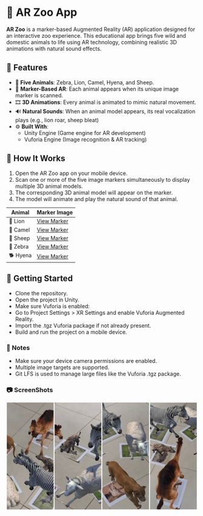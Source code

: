 # 🦁 AR Zoo App

**AR Zoo** is a marker-based Augmented Reality (AR) application designed for an interactive zoo experience. This educational app brings five wild and domestic animals to life using AR technology, combining realistic 3D animations with natural sound effects.

## 📱 Features

- 🦓 **Five Animals**: Zebra, Lion, Camel, Hyena, and Sheep.
- 🎯 **Marker-Based AR**: Each animal appears when its unique image marker is scanned.
- 🎞️ **3D Animations**: Every animal is animated to mimic natural movement.
- 🔊 **Natural Sounds**: When an animal model appears, its real vocalization plays (e.g., lion roar, sheep bleat)
- ⚙️ **Built With**:
  - Unity Engine (Game engine for AR development)
  - Vuforia Engine (Image recognition & AR tracking)

## 🧠 How It Works

1. Open the AR Zoo app on your mobile device.
2. Scan one or more of the five image markers simultaneously to display multiple 3D animal models.
3. The corresponding 3D animal model will appear on the marker.
4. The model will animate and play the natural sound of that animal.

| Animal   | Marker Image                                                                             |
| -------- | ---------------------------------------------------------------------------------------- |
| 🦁 Lion  | [View Marker](https://github.com/sachiraM/AR-Zoo-App/blob/main/Screenshots/lion.PNG)  |
| 🐪 Camel | [View Marker](https://github.com/sachiraM/AR-Zoo-App/blob/main/Screenshots/camel.JPG) |
| 🐑 Sheep | [View Marker](https://github.com/sachiraM/AR-Zoo-App/blob/main/Screenshots/sheep.JPG) |
| 🦓 Zebra | [View Marker](https://github.com/sachiraM/AR-Zoo-App/blob/main/Screenshots/zebra.JPG) |
| 🐕 Hyena | [View Marker](https://github.com/sachiraM/AR-Zoo-App/blob/main/Screenshots/hyena.JPG) |

<h2>🚀 Getting Started</h2>

- Clone the repository.
- Open the project in Unity.
- Make sure Vuforia is enabled:
- Go to Project Settings > XR Settings and enable Vuforia Augmented Reality.
- Import the .tgz Vuforia package if not already present.
- Build and run the project on a mobile device.

<h3>📝 Notes</h3>

- Make sure your device camera permissions are enabled.
- Multiple image targets are supported.
- Git LFS is used to manage large files like the Vuforia .tgz package.

<h3>📷 ScreenShots</h3>

![Demo](Screenshots/screenshot5.JPEG)
